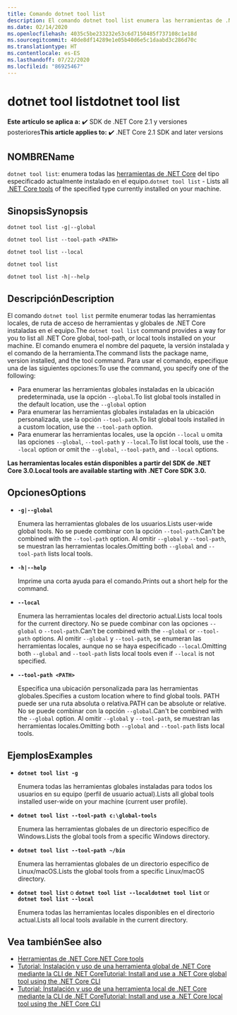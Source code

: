 ```yaml
---
title: Comando dotnet tool list
description: El comando dotnet tool list enumera las herramientas de .NET Core que están instaladas en el equipo.
ms.date: 02/14/2020
ms.openlocfilehash: 4035c5be233232e53c6d7150485f737108c1e18d
ms.sourcegitcommit: 40de8df14289e1e05b40d6e5c1daabd3c286d70c
ms.translationtype: HT
ms.contentlocale: es-ES
ms.lasthandoff: 07/22/2020
ms.locfileid: "86925467"
---
```

# <a name="dotnet-tool-list"></a><span data-ttu-id="3b688-103">dotnet tool list</span><span class="sxs-lookup"><span data-stu-id="3b688-103">dotnet tool list</span></span>

<span data-ttu-id="3b688-104">**Este artículo se aplica a:** ✔️ SDK de .NET Core 2.1 y versiones posteriores</span><span class="sxs-lookup"><span data-stu-id="3b688-104">**This article applies to:** ✔️ .NET Core 2.1 SDK and later versions</span></span>

## <a name="name"></a><span data-ttu-id="3b688-105">NOMBRE</span><span class="sxs-lookup"><span data-stu-id="3b688-105">Name</span></span>

<span data-ttu-id="3b688-106">`dotnet tool list`: enumera todas las [herramientas de .NET Core](global-tools.md) del tipo especificado actualmente instalado en el equipo.</span><span class="sxs-lookup"><span data-stu-id="3b688-106">`dotnet tool list` - Lists all [.NET Core tools](global-tools.md) of the specified type currently installed on your machine.</span></span>

## <a name="synopsis"></a><span data-ttu-id="3b688-107">Sinopsis</span><span class="sxs-lookup"><span data-stu-id="3b688-107">Synopsis</span></span>

```dotnetcli
dotnet tool list -g|--global

dotnet tool list --tool-path <PATH>

dotnet tool list --local

dotnet tool list

dotnet tool list -h|--help
```

## <a name="description"></a><span data-ttu-id="3b688-108">Descripción</span><span class="sxs-lookup"><span data-stu-id="3b688-108">Description</span></span>

<span data-ttu-id="3b688-109">El comando `dotnet tool list` permite enumerar todas las herramientas locales, de ruta de acceso de herramientas y globales de .NET Core instaladas en el equipo.</span><span class="sxs-lookup"><span data-stu-id="3b688-109">The `dotnet tool list` command provides a way for you to list all .NET Core global, tool-path, or local tools installed on your machine.</span></span> <span data-ttu-id="3b688-110">El comando enumera el nombre del paquete, la versión instalada y el comando de la herramienta.</span><span class="sxs-lookup"><span data-stu-id="3b688-110">The command lists the package name, version installed, and the tool command.</span></span>  <span data-ttu-id="3b688-111">Para usar el comando, especifique una de las siguientes opciones:</span><span class="sxs-lookup"><span data-stu-id="3b688-111">To use the command, you specify one of the following:</span></span>

* <span data-ttu-id="3b688-112">Para enumerar las herramientas globales instaladas en la ubicación predeterminada, use la opción `--global`.</span><span class="sxs-lookup"><span data-stu-id="3b688-112">To list global tools installed in the default location, use the `--global` option</span></span>
* <span data-ttu-id="3b688-113">Para enumerar las herramientas globales instaladas en la ubicación personalizada, use la opción `--tool-path`.</span><span class="sxs-lookup"><span data-stu-id="3b688-113">To list global tools installed in a custom location, use the `--tool-path` option.</span></span>
* <span data-ttu-id="3b688-114">Para enumerar las herramientas locales, use la opción `--local` u omita las opciones `--global`, `--tool-path` y `--local`.</span><span class="sxs-lookup"><span data-stu-id="3b688-114">To list local tools, use the `--local` option or omit the `--global`, `--tool-path`, and `--local` options.</span></span>

<span data-ttu-id="3b688-115">**Las herramientas locales están disponibles a partir del SDK de .NET Core 3.0.**</span><span class="sxs-lookup"><span data-stu-id="3b688-115">**Local tools are available starting with .NET Core SDK 3.0.**</span></span>

## <a name="options"></a><span data-ttu-id="3b688-116">Opciones</span><span class="sxs-lookup"><span data-stu-id="3b688-116">Options</span></span>

- **`-g|--global`**

  <span data-ttu-id="3b688-117">Enumera las herramientas globales de los usuarios.</span><span class="sxs-lookup"><span data-stu-id="3b688-117">Lists user-wide global tools.</span></span> <span data-ttu-id="3b688-118">No se puede combinar con la opción `--tool-path`.</span><span class="sxs-lookup"><span data-stu-id="3b688-118">Can't be combined with the `--tool-path` option.</span></span> <span data-ttu-id="3b688-119">Al omitir `--global` y `--tool-path`, se muestran las herramientas locales.</span><span class="sxs-lookup"><span data-stu-id="3b688-119">Omitting both `--global` and `--tool-path` lists local tools.</span></span>

- **`-h|--help`**

  <span data-ttu-id="3b688-120">Imprime una corta ayuda para el comando.</span><span class="sxs-lookup"><span data-stu-id="3b688-120">Prints out a short help for the command.</span></span>

- **`--local`**

  <span data-ttu-id="3b688-121">Enumera las herramientas locales del directorio actual.</span><span class="sxs-lookup"><span data-stu-id="3b688-121">Lists local tools for the current directory.</span></span> <span data-ttu-id="3b688-122">No se puede combinar con las opciones `--global` o `--tool-path`.</span><span class="sxs-lookup"><span data-stu-id="3b688-122">Can't be combined with the `--global` or `--tool-path` options.</span></span> <span data-ttu-id="3b688-123">Al omitir `--global` y `--tool-path`, se enumeran las herramientas locales, aunque no se haya especificado `--local`.</span><span class="sxs-lookup"><span data-stu-id="3b688-123">Omitting both `--global` and `--tool-path` lists local tools even if `--local` is not specified.</span></span>

- **`--tool-path <PATH>`**

  <span data-ttu-id="3b688-124">Especifica una ubicación personalizada para las herramientas globales.</span><span class="sxs-lookup"><span data-stu-id="3b688-124">Specifies a custom location where to find global tools.</span></span> <span data-ttu-id="3b688-125">PATH puede ser una ruta absoluta o relativa.</span><span class="sxs-lookup"><span data-stu-id="3b688-125">PATH can be absolute or relative.</span></span> <span data-ttu-id="3b688-126">No se puede combinar con la opción `--global`.</span><span class="sxs-lookup"><span data-stu-id="3b688-126">Can't be combined with the `--global` option.</span></span> <span data-ttu-id="3b688-127">Al omitir `--global` y `--tool-path`, se muestran las herramientas locales.</span><span class="sxs-lookup"><span data-stu-id="3b688-127">Omitting both `--global` and `--tool-path` lists local tools.</span></span>

## <a name="examples"></a><span data-ttu-id="3b688-128">Ejemplos</span><span class="sxs-lookup"><span data-stu-id="3b688-128">Examples</span></span>

- **`dotnet tool list -g`**

  <span data-ttu-id="3b688-129">Enumera todas las herramientas globales instaladas para todos los usuarios en su equipo (perfil de usuario actual).</span><span class="sxs-lookup"><span data-stu-id="3b688-129">Lists all global tools installed user-wide on your machine (current user profile).</span></span>

- **`dotnet tool list --tool-path c:\global-tools`**

  <span data-ttu-id="3b688-130">Enumera las herramientas globales de un directorio específico de Windows.</span><span class="sxs-lookup"><span data-stu-id="3b688-130">Lists the global tools from a specific Windows directory.</span></span>

- **`dotnet tool list --tool-path ~/bin`**

  <span data-ttu-id="3b688-131">Enumera las herramientas globales de un directorio específico de Linux/macOS.</span><span class="sxs-lookup"><span data-stu-id="3b688-131">Lists the global tools from a specific Linux/macOS directory.</span></span>

- <span data-ttu-id="3b688-132">**`dotnet tool list`** o **`dotnet tool list --local`**</span><span class="sxs-lookup"><span data-stu-id="3b688-132">**`dotnet tool list`** or **`dotnet tool list --local`**</span></span>

  <span data-ttu-id="3b688-133">Enumera todas las herramientas locales disponibles en el directorio actual.</span><span class="sxs-lookup"><span data-stu-id="3b688-133">Lists all local tools available in the current directory.</span></span>

## <a name="see-also"></a><span data-ttu-id="3b688-134">Vea también</span><span class="sxs-lookup"><span data-stu-id="3b688-134">See also</span></span>

- [<span data-ttu-id="3b688-135">Herramientas de .NET Core</span><span class="sxs-lookup"><span data-stu-id="3b688-135">.NET Core tools</span></span>](global-tools.md)
- [<span data-ttu-id="3b688-136">Tutorial: Instalación y uso de una herramienta global de .NET Core mediante la CLI de .NET Core</span><span class="sxs-lookup"><span data-stu-id="3b688-136">Tutorial: Install and use a .NET Core global tool using the .NET Core CLI</span></span>](global-tools-how-to-use.md)
- [<span data-ttu-id="3b688-137">Tutorial: Instalación y uso de una herramienta local de .NET Core mediante la CLI de .NET Core</span><span class="sxs-lookup"><span data-stu-id="3b688-137">Tutorial: Install and use a .NET Core local tool using the .NET Core CLI</span></span>](local-tools-how-to-use.md)
